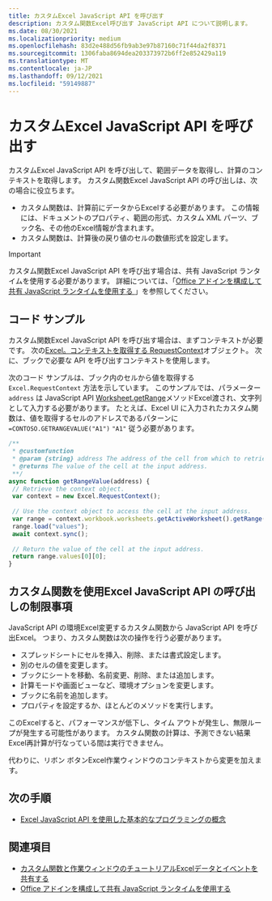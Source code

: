 ```yaml
---
title: カスタムExcel JavaScript API を呼び出す
description: カスタム関数Excel呼び出す JavaScript API について説明します。
ms.date: 08/30/2021
ms.localizationpriority: medium
ms.openlocfilehash: 83d2e488d56fb9ab3e97b87160c71f44da2f8371
ms.sourcegitcommit: 1306faba8694dea203373972b6ff2e852429a119
ms.translationtype: MT
ms.contentlocale: ja-JP
ms.lasthandoff: 09/12/2021
ms.locfileid: "59149887"
---
```

# <a name="call-excel-javascript-apis-from-a-custom-function"></a>カスタムExcel JavaScript API を呼び出す

カスタムExcel JavaScript API を呼び出して、範囲データを取得し、計算のコンテキストを取得します。 カスタム関数Excel JavaScript API の呼び出しは、次の場合に役立ちます。

- カスタム関数は、計算前にデータからExcelする必要があります。 この情報には、ドキュメントのプロパティ、範囲の形式、カスタム XML パーツ、ブック名、その他のExcel情報が含まれます。
- カスタム関数は、計算後の戻り値のセルの数値形式を設定します。

> [!IMPORTANT]
> カスタム関数Excel JavaScript API を呼び出す場合は、共有 JavaScript ランタイムを使用する必要があります。 詳細については、「[Office アドインを構成して共有 JavaScript ランタイムを使用する ](../develop/configure-your-add-in-to-use-a-shared-runtime.md)」を参照してください。

## <a name="code-sample"></a>コード サンプル

カスタム関数Excel JavaScript API を呼び出す場合は、まずコンテキストが必要です。 次の[Excel。コンテキストを取得する RequestContext](/javascript/api/excel/excel.requestcontext)オブジェクト。 次に、ブックで必要な API を呼び出すコンテキストを使用します。

次のコード サンプルは、ブック内のセルから値を取得する `Excel.RequestContext` 方法を示しています。 このサンプルでは、パラメーター `address` は JavaScript API [Worksheet.getRange](/javascript/api/excel/excel.worksheet#getRange_address_)メソッドExcel渡され、文字列として入力する必要があります。 たとえば、Excel UI に入力されたカスタム関数は、値を取得するセルのアドレスであるパターンに `=CONTOSO.GETRANGEVALUE("A1")` `"A1"` 従う必要があります。

```JavaScript
/**
 * @customfunction
 * @param {string} address The address of the cell from which to retrieve the value.
 * @returns The value of the cell at the input address.
 **/
async function getRangeValue(address) {
 // Retrieve the context object. 
 var context = new Excel.RequestContext();
 
 // Use the context object to access the cell at the input address. 
 var range = context.workbook.worksheets.getActiveWorksheet().getRange(address);
 range.load("values");
 await context.sync();
 
 // Return the value of the cell at the input address.
 return range.values[0][0];
}
```

## <a name="limitations-of-calling-excel-javascript-apis-through-a-custom-function"></a>カスタム関数を使用Excel JavaScript API の呼び出しの制限事項

JavaScript API の環境Excel変更するカスタム関数から JavaScript API を呼び出Excel。 つまり、カスタム関数は次の操作を行う必要があります。

- スプレッドシートにセルを挿入、削除、または書式設定します。
- 別のセルの値を変更します。
- ブックにシートを移動、名前変更、削除、または追加します。
- 計算モードや画面ビューなど、環境オプションを変更します。
- ブックに名前を追加します。
- プロパティを設定するか、ほとんどのメソッドを実行します。

このExcelすると、パフォーマンスが低下し、タイム アウトが発生し、無限ループが発生する可能性があります。 カスタム関数の計算は、予測できない結果Excel再計算が行なっている間は実行できません。

代わりに、リボン ボタンExcel作業ウィンドウのコンテキストから変更を加えます。

## <a name="next-steps"></a>次の手順

- [Excel JavaScript API を使用した基本的なプログラミングの概念](../reference/overview/excel-add-ins-reference-overview.md)

## <a name="see-also"></a>関連項目

- [カスタム関数と作業ウィンドウのチュートリアルExcelデータとイベントを共有する](../tutorials/share-data-and-events-between-custom-functions-and-the-task-pane-tutorial.md)
- [Office アドインを構成して共有 JavaScript ランタイムを使用する](../develop/configure-your-add-in-to-use-a-shared-runtime.md)
